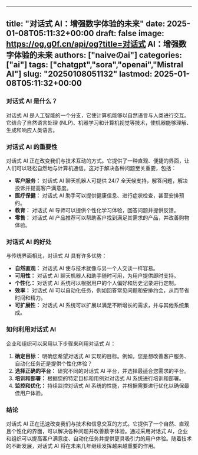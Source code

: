 
---
title: "对话式 AI：增强数字体验的未来"
date: 2025-01-08T05:11:32+00:00
draft: false
image: https://og.g0f.cn/api/og?title=对话式 AI：增强数字体验的未来
authors: ["naiveのai"]
categories: ["ai"]
tags: ["chatgpt","sora","openai","Mistral AI"]
slug: "20250108051132"
lastmod: 2025-01-08T05:11:32+00:00
---
### 对话式 AI 是什么？

对话式 AI 是人工智能的一个分支，它使计算机能够以自然语言与人类进行交互。它结合了自然语言处理 (NLP)、机器学习和计算机视觉等技术，使机器能够理解、生成和响应人类语言。

### 对话式 AI 的重要性

对话式 AI 正在改变我们与技术互动的方式。它提供了一种直观、便捷的界面，让人们可以轻松自然地与计算机通信。这对于解决各种问题至关重要，包括：

- **客户服务：** 对话式 AI 聊天机器人可提供 24/7 全天候支持，解答问题，解决投诉并提高客户满意度。
- **医疗保健：** 对话式 AI 助手可以提供健康信息、进行症状检查，甚至安排预约。
- **教育：** 对话式 AI 导师可以提供个性化学习体验，回答问题并提供反馈。
- **零售：** 对话式 AI 产品推荐可以帮助客户找到满足其需求的产品，并改善购物体验。

### 对话式 AI 的好处

与传统界面相比，对话式 AI 具有许多优势：

- **自然直观：** 对话式 AI 使与技术就像与另一个人交谈一样容易。
- **可用性：** 对话式 AI 聊天机器人和助手随时可用，为用户提供即时支持。
- **个性化：** 对话式 AI 系统可以根据用户的个人偏好和历史记录进行定制。
- **效率：** 对话式 AI 可以自动化任务，例如回答常见问题和安排约会，从而节省时间和精力。
- **可扩展性：** 对话式 AI 系统可以扩展以满足不断增长的需求，并与其他系统集成。

### 如何利用对话式 AI

企业和组织可以采用以下步骤来利用对话式 AI：

1. **确定目标：** 明确您希望对话式 AI 实现的目标。例如，您是想改善客户服务、自动化任务还是提供个性化体验？
2. **选择正确的平台：** 研究不同的对话式 AI 平台，并选择最适合您需求的平台。
3. **培训和部署：** 根据您的特定目标和用例对对话式 AI 系统进行培训和部署。
4. **监控和优化：** 持续监控对话式 AI 系统的性能，并根据需要进行优化以确保最佳用户体验。

### 结论

对话式 AI 正在迅速改变我们与技术和信息交互的方式。它提供了一个自然、直观且个性化的界面，可以解决各种问题并改善数字体验。通过采用对话式 AI，企业和组织可以提高客户满意度、自动化任务并提供更具吸引力的用户体验。随着技术的不断发展，对话式 AI 将在未来几年继续发挥越来越重要的作用。